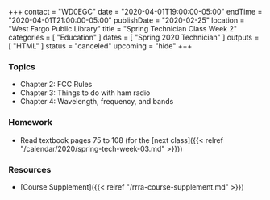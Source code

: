 +++
contact = "WD0EGC"
date = "2020-04-01T19:00:00-05:00"
endTime = "2020-04-01T21:00:00-05:00"
publishDate = "2020-02-25"
location = "West Fargo Public Library"
title = "Spring Technician Class Week 2"
categories = [ "Education" ]
dates = [ "Spring 2020 Technician" ]
outputs = [ "HTML" ]
status = "canceled"
upcoming = "hide"
+++
### Topics

* Chapter 2: FCC Rules
* Chapter 3: Things to do with ham radio
* Chapter 4: Wavelength, frequency, and bands

### Homework

* Read textbook pages 75 to 108 (for the [next class]({{< relref "/calendar/2020/spring-tech-week-03.md" >}}))

### Resources

* [Course Supplement]({{< relref "/rrra-course-supplement.md" >}})
<!--* [Syllabus](/s/2xabO1oD5mbpVRh)-->
